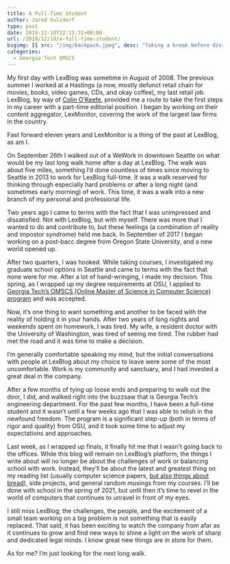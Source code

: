 ```yaml
---
title: A Full-Time Student
author: Jared Sulzdorf
type: post
date: 2019-12-18T22:13:31+00:00
url: /2019/12/18/a-full-time-student/
bigimg: [{ src: "/img/backpack.jpeg", desc: "Taking a break before diving in" }]
categories:
  - Georgia Tech OMSCS
---
```


My first day with LexBlog was sometime in August of 2008. The previous summer I worked at a Hastings (a now, mostly defunct retail chain for movies, books, video games, CDs, and okay coffee), my last retail job. LexBlog, by way of [Colin O&#8217;Keefe][1], provided me a route to take the first steps in my career with a part-time editorial position. I began by working on their content aggregator, LexMonitor, covering the work of the largest law firms in the country.

Fast forward eleven years and LexMonitor is a thing of the past at LexBlog, as am I.

On September 26th I walked out of a WeWork in downtown Seattle on what would be my last long walk home after a day at LexBlog. The walk was about five miles, something I&#8217;d done countless of times since moving to Seattle in 2013 to work for LexBlog full-time. It was a walk reserved for thinking through especially hard problems or after a long night (and sometimes early morning) of work. This time, it was a walk into a new branch of my personal and professional life.

<!--more-->

Two years ago I came to terms with the fact that I was unimpressed and dissatisfied. Not with LexBlog, but with myself. There was more that I wanted to do and contribute to, but these feelings (a combination of reality and impostor syndrome) held me back. In September of 2017 I began working on a post-bacc degree from Oregon State University, and a new world opened up.

After two quarters, I was hooked. While taking courses, I investigated my graduate school options in Seattle and came to terms with the fact that none were for me. After a lot of hand-wringing, I made my decision. This spring, as I wrapped up my degree requirements at OSU, I applied to [Georgia Tech&#8217;s OMSCS (Online Master of Science in Computer Science) program][2] and was accepted.

Now, it&#8217;s one thing to want something and another to be faced with the reality of holding it in your hands. After two years of long nights and weekends spent on homework, I was tired. My wife, a resident doctor with the University of Washington, was tired of seeing me tired. The rubber had met the road and it was time to make a decision.

I&#8217;m generally comfortable speaking my mind, but the initial conversations with people at LexBlog about my choice to leave were some of the most uncomfortable. Work is my community and sanctuary, and I had invested a great deal in the company.

After a few months of tying up loose ends and preparing to walk out the door, I did, and walked right into the buzzsaw that is Georgia Tech&#8217;s engineering department. For the past few months, I have been a full-time student and it wasn&#8217;t until a few weeks ago that I was able to relish in the newfound freedom. The program is a significant step-up (both in terms of rigor and quality) from OSU, and it took some time to adjust my expectations and approaches.

Last week, as I wrapped up finals, it finally hit me that I wasn&#8217;t going back to the offices. While this blog will remain on LexBlog&#8217;s platform, the things I write about will no longer be about the challenges of work or balancing school with work. Instead, they&#8217;ll be about the latest and greatest thing on my reading list (usually computer science papers, [but also things about bread][3]), side projects, and general random musings from my courses. I&#8217;ll be done with school in the spring of 2021, but until then it&#8217;s time to revel in the world of computers that continues to unravel in front of my eyes.

I still miss LexBlog; the challenges, the people, and the excitement of a small team working on a big problem is not something that is easily replaced. That said, it has been exciting to watch the company from afar as it continues to grow and find new ways to shine a light on the work of sharp and dedicated legal minds. I know great new things are in store for them.

As for me? I&#8217;m just looking for the next long walk.

[1]: https://twitter.com/colinokeefe
[2]: http://www.omscs.gatech.edu/home
[3]: https://www.amazon.com/Tartine-Bread-Chad-Robertson/dp/0811870413/
